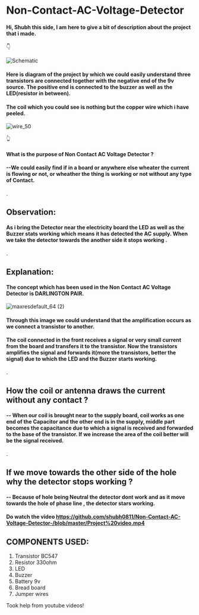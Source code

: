 # Non-Contact-AC-Voltage-Detector

 #### Hi, Shubh this side,  I am here to give a bit of description about the project that i made.                                                                                                                                                                                                                                                                                         
👇                                                                                                                                                     

![Schematic](https://user-images.githubusercontent.com/79529647/119471016-be46f080-bcfd-11eb-94bd-af3bee168309.png)

                                                                            
#### Here is diagram of the project by which we could easily understand three transistors are connected together with the negative end of the 9v source.  The positive end is connected to the buzzer as well as the LED(resistor in between). 
#### The coil which you could see is nothing but the copper wire which i have peeled.
![wire_50](https://user-images.githubusercontent.com/79529647/119473531-1bdc3c80-bd00-11eb-9d2f-fc42767fa8cf.jpg)   


👆                                                                                                      


 #### What is the purpose of Non Contact AC Voltage Detector ?
 #### --We could easily find if in a board or anywhere else wheater the current is flowing or not, or wheather the thing is working or not without any type of Contact.
 
 .                                                                                                                                                              
 
 
 ## Observation:
#### As i bring the Detector near the electricity board the LED as well as the Buzzer stats working which means it has detected the AC supply. When we take the detector towards the another side it stops working .                                                                                  
                                                                                                 
.                                                                                                 
 
 ## Explanation:

 #### The concept which has been used in the  Non Contact AC Voltage Detector is DARLINGTON PAIR.
 
![maxresdefault_64 (2)](https://user-images.githubusercontent.com/79529647/119488733-bbed9200-bd0f-11eb-8643-f0755e47689d.jpg)

#### Through this image we could understand that the amplification occurs as we connect a transistor to another. 

#### The coil connected in the front receives a signal or very small current from the board and transfers it to the transistor. Now the transistors amplifies the signal and forwards it(more the transistors, better the signal) due to which the LED and the Buzzer starts working.

.

## How the coil or antenna draws the current without any contact ? 
#### -- When our coil is brought near to the supply board, coil works as one end of the Capacitor and the other end is in the supply, middle part becomes the capacitance due to which a signal is received and forwarded to the base of the transistor. If we increase the area of the coil better will be the signal received.  
 
 .
 
 

## If we move towards the other side of the hole why the detector stops working ? 
#### -- Because of hole being Neutral the detector dont work and as it move towards the hole of phase line , the detector stars working.  





####  Do watch the video  https://github.com/shubh0811/Non-Contact-AC-Voltage-Detector-/blob/master/Project%20video.mp4







## COMPONENTS USED:
1) Transistor BC547
2) Resistor 330ohm
3) LED
4) Buzzer 
5) Battery 9v
6) Bread board 
7) Jumper wires                                                                     


Took help from youtube videos!








